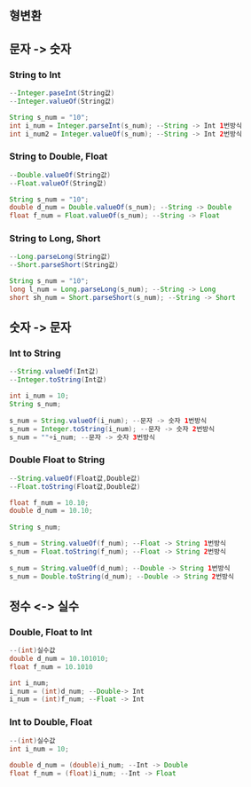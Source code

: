 ## 형변환

## 문자 -> 숫자

### String to Int
```java
--Integer.paseInt(String값)
--Integer.valueOf(String값)

String s_num = "10";
int i_num = Integer.parseInt(s_num); --String -> Int 1번방식
int i_num2 = Integer.valueOf(s_num); --String -> Int 2번방식
```

### String to Double, Float
```java
--Double.valueOf(String값)
--Float.valueOf(String값)

String s_num = "10";
double d_num = Double.valueOf(s_num); --String -> Double
float f_num = Float.valueOf(s_num); --String -> Float
```

### String to Long, Short
```java
--Long.parseLong(String값)
--Short.parseShort(String값)

String s_num = "10";
long l_num = Long.parseLong(s_num); --String -> Long
short sh_num = Short.parseShort(s_num); --String -> Short
```

## 숫자 -> 문자

### Int to String
```java
--String.valueOf(Int값)
--Integer.toString(Int값)

int i_num = 10;
String s_num;
		
s_num = String.valueOf(i_num); --문자 -> 숫자 1번방식
s_num = Integer.toString(i_num); --문자 -> 숫자 2번방식
s_num = ""+i_num; --문자 -> 숫자 3번방식
```

### Double Float to String
```java
--String.valueOf(Float값,Double값)
--Float.toString(Float값,Double값)

float f_num = 10.10;
double d_num = 10.10;
		
String s_num;

s_num = String.valueOf(f_num); --Float -> String 1번방식
s_num = Float.toString(f_num); --Float -> String 2번방식
		
s_num = String.valueOf(d_num); --Double -> String 1번방식
s_num = Double.toString(d_num); --Double -> String 2번방식
```

## 정수 <-> 실수

### Double, Float to Int
```java
--(int)실수값
double d_num = 10.101010;
float f_num = 10.1010

int i_num;
i_num = (int)d_num; --Double-> Int
i_num = (int)f_num; --Float -> Int
```

### Int to Double, Float
```java
--(int)실수값
int i_num = 10;
	
double d_num = (double)i_num; --Int -> Double
float f_num = (float)i_num; --Int -> Float
```